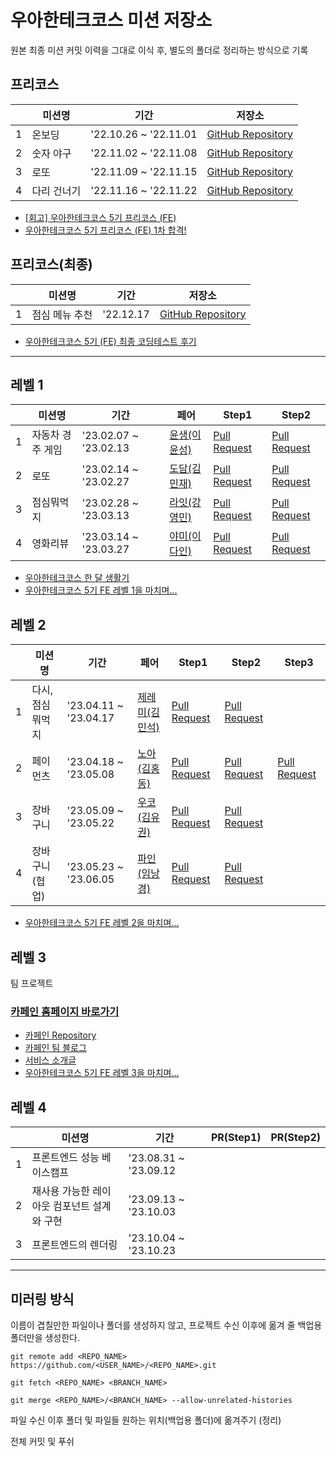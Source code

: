 # 우아한테크코스 미션 저장소

원본 최종 미션 커밋 이력을 그대로 이식 후, 별도의 폴더로 정리하는 방식으로 기록

## 프리코스
|   | 미션명 | 기간 | 저장소 |
|---|---|---|---|
| 1 | 온보딩 | '22.10.26 ~ '22.11.01 | [GitHub Repository](https://github.com/gabrielyoon7/javascript-onboarding/tree/gabrielyoon7) |
| 2 | 숫자 야구 | '22.11.02 ~ '22.11.08 | [GitHub Repository](https://github.com/gabrielyoon7/javascript-baseball/tree/gabrielyoon7) |
| 3 | 로또 | '22.11.09 ~ '22.11.15 | [GitHub Repository](https://github.com/gabrielyoon7/javascript-lotto-precourse/tree/gabrielyoon7) |
| 4 | 다리 건너기 | '22.11.16 ~ '22.11.22 | [GitHub Repository](https://github.com/gabrielyoon7/javascript-bridge/tree/gabrielyoon7) |

- [[회고] 우아한테크코스 5기 프리코스 (FE)](https://leirbag.tistory.com/125)
- [우아한테크코스 5기 프리코스 (FE) 1차 합격!](https://leirbag.tistory.com/126)

## 프리코스(최종)
|   | 미션명 | 기간 | 저장소 |
|---|---|---|---|
| 1 | 점심 메뉴 추천 | '22.12.17 | [GitHub Repository](https://github.com/gabrielyoon7/javascript-menu/tree/gabrielyoon7) |

- [우아한테크코스 5기 (FE) 최종 코딩테스트 후기](https://leirbag.tistory.com/127)

---

## 레벨 1
|   | 미션명 | 기간 | 페어 | Step1 | Step2 |
|---|---|---|---|---|---|
| 1 | 자동차 경주 게임 | '23.02.07 ~ '23.02.13 | [윤생(이윤성)](https://github.com/2yunseong) | [Pull Request](https://github.com/woowacourse/javascript-racingcar/pull/153) | [Pull Request](https://github.com/woowacourse/javascript-racingcar/pull/208)  |
| 2 | 로또 | '23.02.14 ~ '23.02.27 | [도담(김민재)](https://github.com/D0Dam) | [Pull Request](https://github.com/woowacourse/javascript-lotto/pull/176) | [Pull Request](https://github.com/woowacourse/javascript-lotto/pull/252)  |
| 3 | 점심뭐먹지 | '23.02.28 ~ '23.03.13 | [라잇(강영민)](https://github.com/kangyeongmin) | [Pull Request](https://github.com/woowacourse/javascript-lunch/pull/19) | [Pull Request](https://github.com/woowacourse/javascript-lunch/pull/58)  |
| 4 | 영화리뷰 | '23.03.14 ~ '23.03.27 | [야미(이다인)](https://github.com/feb-dain) | [Pull Request](https://github.com/woowacourse/javascript-movie-review/pull/14) | [Pull Request](https://github.com/woowacourse/javascript-movie-review/pull/81)  |

- [우아한테크코스 한 달 생활기](https://leirbag.tistory.com/134)
- [우아한테크코스 5기 FE 레벨 1을 마치며...](https://leirbag.tistory.com/141)

## 레벨 2
|   | 미션명 | 기간 | 페어 | Step1 | Step2 | Step3 |
|---|---|---|---|---|---|---|
| 1 | 다시,점심뭐먹지 | '23.04.11 ~ '23.04.17 | [제레미(김민석)](https://github.com/shackstack) | [Pull Request](https://github.com/woowacourse/react-lunch/pull/1) | [Pull Request](https://github.com/woowacourse/react-lunch/pull/59) |  |
| 2 | 페이먼츠 | '23.04.18 ~ '23.05.08 | [노아(김홍동)](https://github.com/nlom0218) | [Pull Request](https://github.com/woowacourse/react-payments/pull/187) | [Pull Request](https://github.com/woowacourse/react-payments/pull/254) | [Pull Request](https://github.com/woowacourse/react-payments/pull/291) |  |
| 3 | 장바구니 | '23.05.09 ~ '23.05.22 | [우코(김유권)](https://github.com/ukkodeveloper) | [Pull Request](https://github.com/woowacourse/react-shopping-cart/pull/161) | [Pull Request](https://github.com/woowacourse/react-shopping-cart/pull/231) |
| 4 | 장바구니(협업) | '23.05.23 ~ '23.06.05 | [파인(임낭경)](https://github.com/nangkyeonglim) | [Pull Request](https://github.com/woowacourse/react-shopping-cart-prod/pull/78) | [Pull Request](https://github.com/woowacourse/react-shopping-cart-prod/pull/148) | 

- [우아한테크코스 5기 FE 레벨 2을 마치며...](https://leirbag.tistory.com/150)

## 레벨 3

팀 프로젝트

### [카페인 홈페이지 바로가기](https://carffe.in)


- [카페인 Repository](https://github.com/woowacourse-teams/2023-car-ffeine)
- [카페인 팀 블로그](https://car-ffeine.github.io/archive)
- [서비스 소개글](https://sites.google.com/woowahan.com/woowacourse-demo-5th/%ED%94%84%EB%A1%9C%EC%A0%9D%ED%8A%B8/%EC%B9%B4%ED%8E%98%EC%9D%B8?authuser=0)
- [우아한테크코스 5기 FE 레벨 3을 마치며...](https://leirbag.tistory.com/155)

## 레벨 4
|   | 미션명 | 기간  | PR(Step1) | PR(Step2) |
|---|---|---|---|---|
| 1 | 프론트엔드 성능 베이스캠프 | '23.08.31 ~ '23.09.12 |  |  |
| 2 | 재사용 가능한 레이아웃 컴포넌트 설계와 구현 | '23.09.13 ~ '23.10.03 |  |  |
| 3 | 프론트엔드의 렌더링 | '23.10.04 ~ '23.10.23 |  |  |


---

## 미러링 방식

이름이 겹칠만한 파일이나 폴더를 생성하지 않고, 프로젝트 수신 이후에 옮겨 줄 백업용 폴더만을 생성한다.

```
git remote add <REPO_NAME> https://github.com/<USER_NAME>/<REPO_NAME>.git
```

```
git fetch <REPO_NAME> <BRANCH_NAME>
```

```
git merge <REPO_NAME>/<BRANCH_NAME> --allow-unrelated-histories
```

파일 수신 이후 폴더 및 파일들 원하는 위치(백업용 폴더)에 옮겨주기 (정리)

전체 커밋 및 푸쉬
